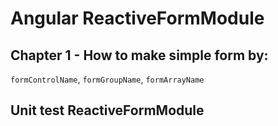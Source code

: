 # Angular ReactiveFormModule

## Chapter 1 - How to make simple form by:
`formControlName`, `formGroupName`, `formArrayName`

## Unit test ReactiveFormModule
